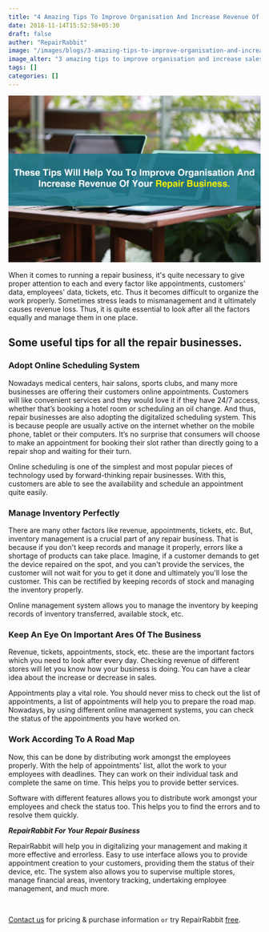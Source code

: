 ```yaml
---
title: "4 Amazing Tips To Improve Organisation And Increase Revenue Of Your Repair Business"
date: 2018-11-14T15:52:58+05:30
draft: false
auther: "RepairRabbit"
image: "/images/blogs/3-amazing-tips-to-improve-organisation-and-increase-sales-of-your-repair-business-min.jpg"
image_alter: "3 amazing tips to improve organisation and increase sales of your repair business"
tags: []
categories: []
---
```


<img src="/images/blogs/3-amazing-tips-to-improve-organisation-and-increase-sales-of-your-repair-business-min.jpg" alt="3 amazing tips to improve organisation and increase sales of your repair business" />


When it comes to running a repair business, it's quite necessary to give proper attention to each and every factor like appointments, customers' data, employees' data, tickets, etc. Thus it becomes difficult to organize the work properly. Sometimes stress leads to mismanagement and it ultimately causes revenue loss. Thus, it is quite essential to look after all the factors equally and manage them in one place. 

## Some useful tips for all the repair businesses. 

### Adopt Online Scheduling System

Nowadays medical centers, hair salons, sports clubs, and many more businesses are offering their customers online appointments. Customers will like convenient services and they would love it if they have 24/7 access, whether that’s booking a hotel room or scheduling an oil change. And thus, repair businesses are also adopting the digitalized scheduling system. This is because people are usually active on the internet whether on the mobile phone, tablet or their computers. It’s no surprise that consumers will choose to make an appointment for booking their slot rather than directly going to a repair shop and waiting for their turn. 

Online scheduling is one of the simplest and most popular pieces of technology used by forward-thinking repair businesses. With this, customers are able to see the availability and schedule an appointment quite easily.

### Manage Inventory Perfectly

There are many other factors like revenue, appointments, tickets, etc. But, inventory management is a crucial part of any repair business. That is because if you don't keep records and manage it properly, errors like a shortage of products can take place. Imagine, if a customer demands to get the device repaired on the spot, and you can't provide the services, the customer will not wait for you to get it done and ultimately you'll lose the customer. This can be rectified by keeping records of stock and managing the inventory properly. 

Online management system allows you to manage the inventory by keeping records of inventory transferred, available stock, etc.

### Keep An Eye On Important Ares Of The Business

Revenue, tickets, appointments, stock, etc. these are the important factors which you need to look after every day. Checking revenue of different stores will let you know how your business is doing. You can have a clear idea about the increase or decrease in sales.

Appointments play a vital role. You should never miss to check out the list of appointments, a list of appointments will help you to prepare the road map. Nowadays, by using different online management systems, you can check the status of the appointments you have worked on. 

### Work According To A Road Map

Now, this can be done by distributing work amongst the employees properly. With the help of appointments' list, allot the work to your employees with deadlines. They can work on their individual task and complete the same on time. This helps you to provide better services. 

Software with different features allows you to distribute work amongst your employees and check the status too. This helps you to find the errors and to resolve them quickly.

___RepairRabbit For Your Repair Business___

RepairRabbit will help you in digitalizing your management and making it more effective and errorless. Easy to use interface allows you to provide appointment creation to your customers, providing them the status of their device, etc. The system also allows you to supervise multiple stores, manage financial areas, inventory tracking, undertaking employee management, and much more.

<br>

<a href="mailto:contact@repairrabbit.co?subject=Query of RepairRabbit" target="_blank">Contact us</a> for pricing & purchase information `or` try RepairRabbit <a href="https://demo.repairrabbit.co/admin" rel="noopener" target="_blank" title="RepairRabbit Demo">free</a>.

<br>